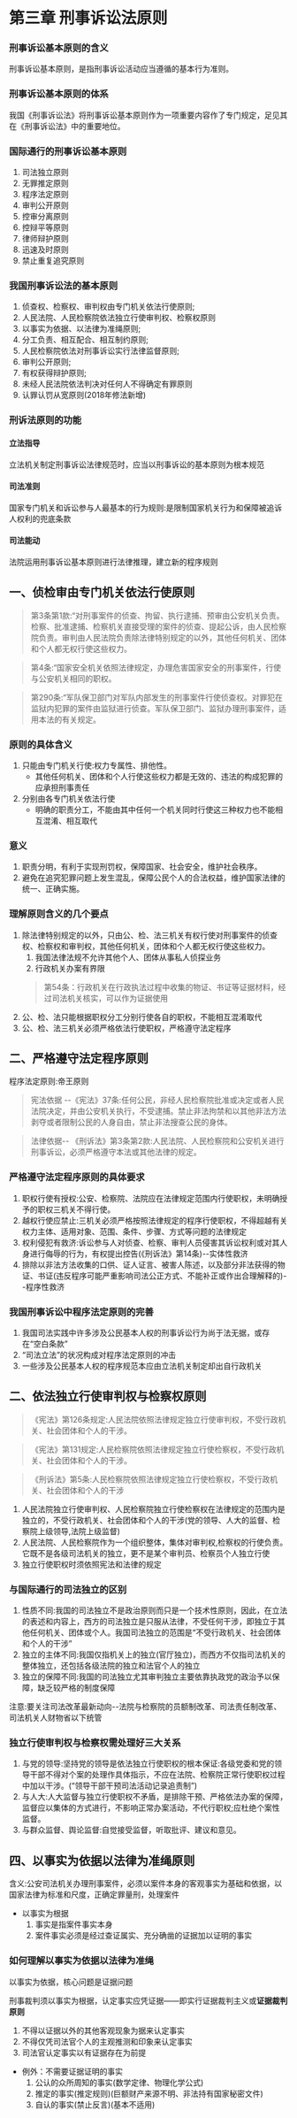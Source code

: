 # 第三章 刑事诉讼法原则
### 刑事诉讼基本原则的含义
刑事诉讼基本原则，是指刑事诉讼活动应当遵循的基本行为准则。
### 刑事诉讼基本原则的体系
我国《刑事诉讼法》将刑事诉讼基本原则作为一项重要内容作了专门规定，足见其在《刑事诉讼法》中的重要地位。
### 国际通行的刑事诉讼基本原则
1. 司法独立原则
2. 无罪推定原则
3. 程序法定原则
4. 审判公开原则
5. 控审分离原则
6. 控辩平等原则
7. 律师辩护原则
8. 迅速及时原则
9. 禁止重复追究原则
### 我国刑事诉讼法的基本原则
1. 侦查权、检察权、审判权由专门机关依法行使原则;
2. 人民法院、人民检察院依法独立行使审判权、检察权原则
3. 以事实为依据、以法律为准绳原则;
4. 分工负责、相互配合、相互制约原则;
5. 人民检察院依法对刑事诉讼实行法律监督原则;
6. 审判公开原则;
7. 有权获得辩护原则;
8. 未经人民法院依法判决对任何人不得确定有罪原则
9. 认罪认罚从宽原则(2018年修法新增)
### 刑诉法原则的功能
#### 立法指导
立法机关制定刑事诉讼法律规范时，应当以刑事诉讼的基本原则为根本规范
#### 司法准则
国家专门机关和诉讼参与人最基本的行为规则:是限制国家机关行为和保障被追诉人权利的兜底条款
#### 司法能动
法院运用刑事诉讼基本原则进行法律推理，建立新的程序规则
## 一、侦检审由专门机关依法行使原则
>第3条第1款:“对刑事案件的侦查、拘留、执行逮捕、预审由公安机关负责。检察、批准逮捕、检察机关直接受理的案件的侦查、提起公诉，由人民检察院负责。审判由人民法院负责除法律特别规定的以外，其他任何机关、团体和个人都无权行使这些权力。

>第4条:“国家安全机关依照法律规定，办理危害国家安全的刑事案件，行使与公安机关相同的职权。

>第290条:“军队保卫部门对军队内部发生的刑事案件行使侦查权。对罪犯在监狱内犯罪的案件由监狱进行侦查。军队保卫部门、监狱办理刑事案件，适用本法的有关规定。
### 原则的具体含义
1. 只能由专门机关行使:权力专属性、排他性。
   - 其他任何机关、团体和个人行使这些权力都是无效的、违法的构成犯罪的应承担刑事责任
2. 分别由各专门机关依法行使
   - 明确的职责分工，不能由其中任何一个机关同时行使这三种权力也不能相互混淆、相互取代
### 意义
1. 职责分明，有利于实现刑罚权，保障国家、社会安全，维护社会秩序。
2. 避免在追究犯罪问题上发生混乱，保障公民个人的合法权益，维护国家法律的统一、正确实施。
### 理解原则含义的几个要点
1. 除法律特别规定的以外，只由公、检、法三机关有权行使对刑事案件的侦查权、检察权和审判权，其他任何机关，团体和个人都无权行使这些权力。
   1. 我国法律法规不允许其他个人、团体从事私人侦探业务
   2. 行政机关办案有界限
    >第54条：行政机关在行政执法过程中收集的物证、书证等证据材料，经过司法机关核实，可以作为证据使用
2. 公、检、法只能根据职权分工分别行使各自的职权，不能相互混淆取代
3. 公、检、法三机关必须严格依法行使职权，严格遵守法定程序
## 二、严格遵守法定程序原则
程序法定原则:帝王原则
>宪法依据 --《宪法》37条:任何公民，非经人民检察院批准或决定或者人民法院决定，并由公安机关执行，不受逮捕。禁止非法拘禁和以其他非法方法剥夺或者限制公民的人身自由，禁止非法搜查公民的身体。

>法律依据-- 《刑诉法》第3条第2款:人民法院、人民检察院和公安机关进行刑事诉讼，必须严格遵守本法或其他法律的规定。
### 严格遵守法定程序原则的具体要求
1. 职权行使有授权:公安、检察院、法院应在法律规定范围内行使职权，未明确授予的职权三机关不得行使。
2. 越权行使应禁止:三机关必须严格按照法律规定的程序行使职权，不得超越有关权力主体、适用对象、范围、条件、步骤、方式等问题的法律规定
3. 权利侵犯有救济:诉讼参与人对侦查、检察、审判人员侵害其诉讼权利或对其人身进行侮辱的行为，有权提出控告(《刑诉法》第14条)--实体性救济
4. 排除以非法方法收集的口供、证人证言、被害人陈述，以及部分非法获得的物证、书证(违反程序可能严重影响司法公正方式、不能补正或作出合理解释的)--程序性救济
### 我国刑事诉讼中程序法定原则的完善
1. 我国司法实践中许多涉及公民基本人权的刑事诉讼行为尚于法无据，或存在“空白条款”
2. “司法立法”的状况构成对程序法定原则的冲击
3. 一些涉及公民基本人权的程序规范本应由立法机关制定却出自行政机关
## 二、依法独立行使审判权与检察权原则
>《宪法》第126条规定:人民法院依照法律规定独立行使审判权，不受行政机关、社会团体和个人的干涉。

>《宪法》第131规定:人民检察院依照法律规定独立行使检察权，不受行政机关、社会团体和个人的干涉。

>《刑诉法》第5条:人民检察院依照法律规定独立行使检察权，不受行政机关、社会团体和个人的干涉
1. 人民法院独立行使审判权、人民检察院独立行使检察权在法律规定的范围内是独立的，不受行政机关、社会团体和个人的干涉(党的领导、人大的监督、检察院上级领导,法院上级监督)
2. 人民法院、人民检察院作为一个组织整体，集体对审判权,检察权的行使负责。它既不是各级司法机关的独立，更不是某个审判员、检察员个人独立行使
3. 独立行使职权时须依照宪法和法律的规定
### 与国际通行的司法独立的区别
1. 性质不同:我国的司法独立不是政治原则而只是一个技术性原则，因此，在立法的表述和内容上，西方的司法独立是只服从法律，不受任何干涉，即独立于其他任何机关、团体或个人。我国司法独立的范围是“不受行政机关、社会团体和个人的干涉”
2. 独立的主体不同:我国仅指机关上的独立(官厅独立)，而西方不仅指司法机关的整体独立，还包括各级法院的独立和法官个人的独立
3. 独立的保障不同:我国的司法独立尤其审判独立主要依靠执政党的政治予以保障，缺乏较严格的制度保障

注意:要关注司法改革最新动向--法院与检察院的员额制改革、司法责任制改革、司法机关人财物省以下统管
### 独立行使审判权与检察权需处理好三大关系
1. 与党的领导:坚持党的领导是依法独立行使职权的根本保证:各级党委和党的领导干部不得对个案的处理作具体指示，不应在法院、检察院正常行使职权过程中加以干涉。(“领导干部干预司法活动记录追责制”)
2. 与人大:人大监督与独立行使职权不矛盾，是排除干预、严格依法办案的保障，监督应以集体的方式进行，不影响正常办案活动，不代行职权;应杜绝个案性监督。
3. 与群众监督、舆论监督:自觉接受监督，听取批评、建议和意见。
## 四、以事实为依据以法律为准绳原则
含义:公安司法机关办理刑事案件，必须以案件本身的客观事实为基础和依据，以国家法律为标准和尺度，正确定罪量刑，处理案件
- 以事实为根据
  1. 事实是指案件事实本身
  2. 案件事实必须是经过查证属实、充分确凿的证据加以证明的事实
### 如何理解以事实为依据以法律为准绳
以事实为依据，核心问题是证据问题

刑事裁判须以事实为根据，认定事实应凭证据——即实行证据裁判主义或**证据裁判原则**
1. 不得以证据以外的其他客观现象为据来认定事实
2. 不得仅凭司法官个人的主观推测和印象来认定事实
3. 司法官认定事实以有证据存在为前提
- 例外：不需要证据证明的事实
  1. 公认的众所周知的事实(数学定律、物理化学公式)
  2. 推定的事实(推定规则)(巨额财产来源不明、非法持有国家秘密文件)
  3. 自认的事实(禁止反言)(基本不适用)
## 五、分工负责、相互配合、相互制约原则
>《宪法》第135条:人民法院、人民检察院和公安机关办理刑事案件，应当分工负责，互相配合，互相制约，以保证准确有效地执行法律。

>《刑事诉讼法》第7条:人民法院、人民检察院和公安机关进行刑事诉讼，应当分工负责互相配合，互相制约以保证准确有效地执行法律
#### 互相配合
在分工负责的基础上，相互支持，通力合作，使案件的处理上下衔接得当，共同完成查明案件事实，揭露、证实和惩罚犯罪的任务
- **检警配合**:公安机关的侦查为检察机关的起诉搜集证据检察机关对符合建捕条件的及时批捕
- **检法配合**:检察机关派员出庭支持公诉;只要起诉符合法定条件，法院应当开庭审判
#### 互相制约
按照职权的分工相互控制和约束，防止权力滥用，防止和及时纠正可能发生的错误和偏差
- **检警制约**:立案、批捕、侦查行为合法与否
- **检法制约**:起诉的有效性即有罪与否由法院裁判;抗诉权对审判权的制约
### 为什么要建立以审判为中心的刑事诉讼制度
1. 审判机关的中立性使其能够相对客观、公正地对追诉权行使的合法性、正当性进行司法监督。
   1. 追诉行为具有易侵权性，必须由具有中立性的机关对追诉行为进行司法监督，确保法治原则获得尊重
2. 审判具有保护被告人不受错误、不当指控的价值。法院通过审理，对检察机关或者自诉人的指控进行全面审查，包括证据的充分性、认定事文的准确性，能够最大限度地避免冕枉无辜。
   1. 法院是中立的审判机关，享有否定检察机关错误、不当指控的职贵。检察机关对犯罪的认定仅具有"暂定的效力"，只有法院亦认同被告人有罪，才能最终认定被告人有罪。即便是法院判决被告人有罪的案件，最后定罪与量刑的结果也绝非对检察机关起诉书指控内容的照单全收
3. 审判具有保障辩护权实现的价值
   1. 《宪法》第125条规定“被告人有权获得辩护”。因此被告人享有宪法保障的辩护权，法院负有保障被告人获得辩护权利的职责，而法院的审判为辩护权的行使提供了条件。只有通过审判，才能保障被告人的辩护权获得有效实现，也才能体现刑事司法制度的公正性和公信力
### 建立以审判为中心的刑事诉讼制度
以审判为中心的内容包括三个方面
1. 侦查、起诉应当面向审判，服从审判的要求
2. 审判应当发挥认定事实、适用法律的决定性作用
3. 审判活动应当以庭审为中心，庭审应当贯彻直接言词原则

#### 如何建立以审判为中心的刑事诉讼制度
1. 实现刑事案件的“繁简分流”:繁案精办、简案快办
2. 建立规范有效的刑事证据规则:完善非法证据排除规则、贯彻
疑罪从无”
3. 推进庭审的实质化建设:诉讼证据出示在法庭、案件事实查明在法庭、控辩息见发表在法庭、裁判结果形成在法庭
## 六、检察院对刑事诉讼实行法律监督原则
>《刑诉法》第8条:“人民检察院依法对刑事诉讼实行法律监督”，是对宪法第129条的具体体现

指人民检察院在刑事诉讼中除执行自身的诉讼职能外，依法对其他专门机关进行刑事诉讼活动的情况实行法律监督以保证诉讼权力的合法行使

该原则是我国刑事诉讼中的特有原则
### 检察院实行法律监督原则的具体表现
1. 立案监督
   1. 对公安等侦查机关立案活动的监督
   2. 方式:通知立案或通知撤案
2. 侦查监督
   1. 对强制措施的监督、侦查行为合法性的监督
   2. 方式:纠正违法通知书
3. 审判监督
   1. 审理结束后:二审抗诉、再审抗诉
   2. 审理过程中:书面、庭审结束后、法院认为正确的采纳(综合“两高解释)
4. 执行监督
   1. 死刑立即执行时，临场监督
   2. 对刑罚执行机关关押监管改造释放的监督
   3. 对执行变更(监外执行、减刑、假释)的监督
## 七、审判公开原则
人民法院审判第一审案件应当公开进行。但是有关国家秘密或者个人隐私的案件，不公开审理；涉及商业秘密的案件，当事人申请不公开审理的，可以不公开审理
>不公开审理的案件，应当当庭宣布不公开审理的理由【刑诉法第183条】

>**审判的时候**被告人**不满18周岁**的案件，不公开审理，但是，经未成年被告人及其法定代理人同意，未成年被告人所在学校和未成年人保护组织可以派代表到场【刑诉法第274条】

>宣告判决，**一律公开**进行【刑诉法196条】
### 公开审理的例外
 <body>
<style>
@page { margin-left: 0.7in; margin-right: 0.7in; margin-top: 0.75in; margin-bottom: 0.75in; }
body { margin-left: 0.7in; margin-right: 0.7in; margin-top: 0.75in; margin-bottom: 0.75in; }
</style>
    <table border="0" cellpadding="0" cellspacing="0" id="sheet0" class="sheet0 gridlines">
        <col class="col0">
        <col class="col1">
        <col class="col2">
        <tbody>
          <tr class="row0">
            <td class="column0">&nbsp;</td>
            <td class="column1 style0 s">应当不公开</td>
            <td class="column2 style0 s">可以不公开</td>
          </tr>
          <tr class="row1">
            <td class="column0 style1 s style1" rowspan="3">不公开审理的情形</td>
            <td class="column1 style0 s">有关国家利益</td>
            <td class="column2 style1 s style1" rowspan="3">涉及商业秘密+当事人申请</td>
          </tr>
          <tr class="row2">
            <td class="column1 style0 s">个人隐私</td>
          </tr>
          <tr class="row3">
            <td class="column1 style0 s">审判的时候被告人不满十八周岁的</td>
          </tr>
        </tbody>
    </table>
  </body>
注意：不公开≠不开庭(开庭审：控辩审三方都需到庭的审理)